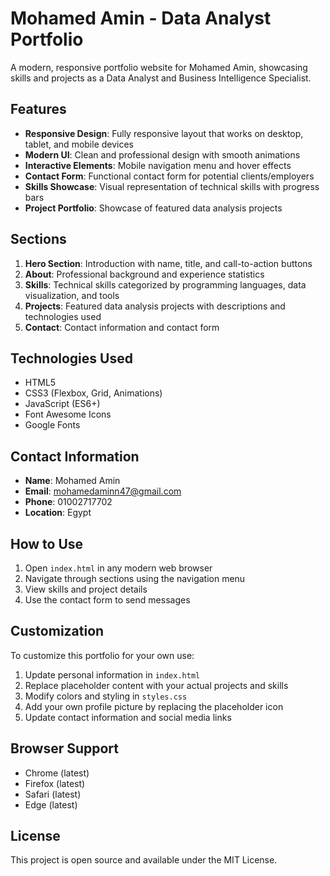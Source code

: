 # Mohamed Amin - Data Analyst Portfolio

A modern, responsive portfolio website for Mohamed Amin, showcasing skills and projects as a Data Analyst and Business Intelligence Specialist.

## Features

- **Responsive Design**: Fully responsive layout that works on desktop, tablet, and mobile devices
- **Modern UI**: Clean and professional design with smooth animations
- **Interactive Elements**: Mobile navigation menu and hover effects
- **Contact Form**: Functional contact form for potential clients/employers
- **Skills Showcase**: Visual representation of technical skills with progress bars
- **Project Portfolio**: Showcase of featured data analysis projects

## Sections

1. **Hero Section**: Introduction with name, title, and call-to-action buttons
2. **About**: Professional background and experience statistics
3. **Skills**: Technical skills categorized by programming languages, data visualization, and tools
4. **Projects**: Featured data analysis projects with descriptions and technologies used
5. **Contact**: Contact information and contact form

## Technologies Used

- HTML5
- CSS3 (Flexbox, Grid, Animations)
- JavaScript (ES6+)
- Font Awesome Icons
- Google Fonts

## Contact Information

- **Name**: Mohamed Amin
- **Email**: mohamedaminn47@gmail.com
- **Phone**: 01002717702
- **Location**: Egypt

## How to Use

1. Open `index.html` in any modern web browser
2. Navigate through sections using the navigation menu
3. View skills and project details
4. Use the contact form to send messages

## Customization

To customize this portfolio for your own use:

1. Update personal information in `index.html`
2. Replace placeholder content with your actual projects and skills
3. Modify colors and styling in `styles.css`
4. Add your own profile picture by replacing the placeholder icon
5. Update contact information and social media links

## Browser Support

- Chrome (latest)
- Firefox (latest)
- Safari (latest)
- Edge (latest)

## License

This project is open source and available under the MIT License.
